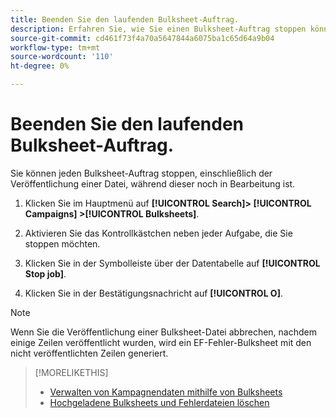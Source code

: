 ```yaml
---
title: Beenden Sie den laufenden Bulksheet-Auftrag.
description: Erfahren Sie, wie Sie einen Bulksheet-Auftrag stoppen können, während er in Bearbeitung ist.
source-git-commit: cd461f73f4a70a5647844a6075ba1c65d64a9b04
workflow-type: tm+mt
source-wordcount: '110'
ht-degree: 0%

---
```


# Beenden Sie den laufenden Bulksheet-Auftrag.

Sie können jeden Bulksheet-Auftrag stoppen, einschließlich der Veröffentlichung einer Datei, während dieser noch in Bearbeitung ist.

1. Klicken Sie im Hauptmenü auf **[!UICONTROL Search]> [!UICONTROL Campaigns] >[!UICONTROL Bulksheets]**.

1. Aktivieren Sie das Kontrollkästchen neben jeder Aufgabe, die Sie stoppen möchten.

1. Klicken Sie in der Symbolleiste über der Datentabelle auf **[!UICONTROL Stop job]**.

1. Klicken Sie in der Bestätigungsnachricht auf **[!UICONTROL O]**.

>[!NOTE]
>
>Wenn Sie die Veröffentlichung einer Bulksheet-Datei abbrechen, nachdem einige Zeilen veröffentlicht wurden, wird ein EF-Fehler-Bulksheet mit den nicht veröffentlichten Zeilen generiert.

>[!MORELIKETHIS]
>
>* [Verwalten von Kampagnendaten mithilfe von Bulksheets](bulksheet-about.md)
>* [Hochgeladene Bulksheets und Fehlerdateien löschen](bulksheet-delete.md)

